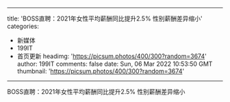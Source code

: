 
---
title: 'BOSS直聘：2021年女性平均薪酬同比提升2.5% 性别薪酬差异缩小'
categories: 
 - 新媒体
 - 199IT
 - 首页更新
headimg: 'https://picsum.photos/400/300?random=3674'
author: 199IT
comments: false
date: Sun, 06 Mar 2022 10:53:50 GMT
thumbnail: 'https://picsum.photos/400/300?random=3674'
---

<div>   
BOSS直聘：2021年女性平均薪酬同比提升2.5% 性别薪酬差异缩小  
</div>
            